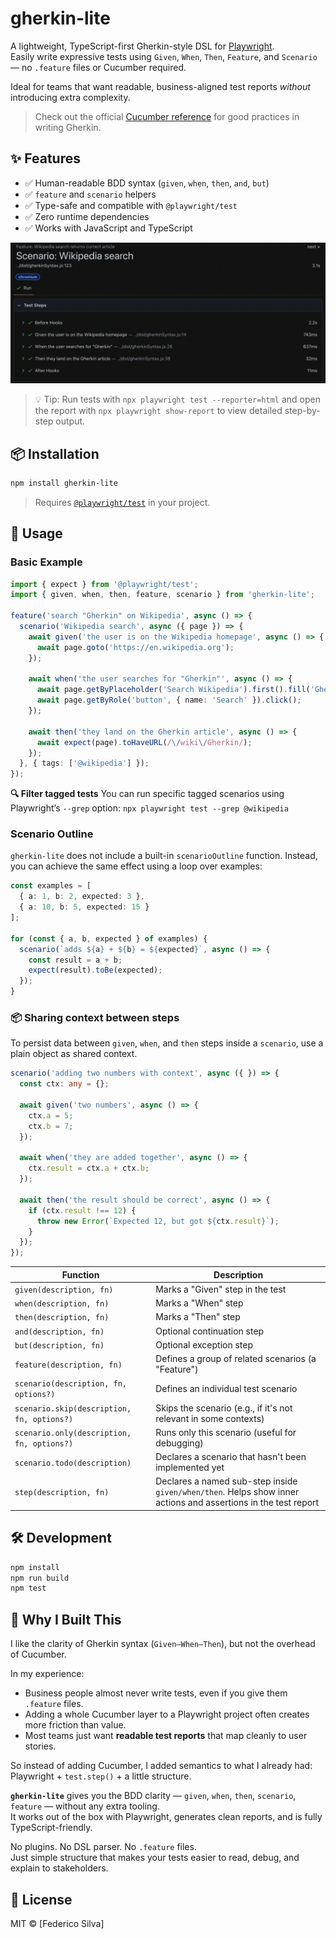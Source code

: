 # gherkin-lite

A lightweight, TypeScript-first Gherkin-style DSL for [Playwright](https://playwright.dev/).  
Easily write expressive tests using `Given`, `When`, `Then`, `Feature`, and `Scenario` — no `.feature` files or Cucumber required.

Ideal for teams that want readable, business-aligned test reports *without* introducing extra complexity.

> Check out the official [Cucumber reference](https://cucumber.io/docs/gherkin/reference/) for good practices in writing Gherkin.

## ✨ Features

- ✅ Human-readable BDD syntax (`given`, `when`, `then`, `and`, `but`)
- ✅ `feature` and `scenario` helpers
- ✅ Type-safe and compatible with `@playwright/test`
- ✅ Zero runtime dependencies
- ✅ Works with JavaScript and TypeScript

![Example test report with Gherkin steps](img/report.png)

> 💡 Tip: Run tests with `npx playwright test --reporter=html` and open the report with `npx playwright show-report` to view detailed step-by-step output.

## 📦 Installation

```bash
npm install gherkin-lite
```

> Requires [`@playwright/test`](https://playwright.dev/) in your project.

## 🚀 Usage

### Basic Example

```ts
import { expect } from '@playwright/test';
import { given, when, then, feature, scenario } from 'gherkin-lite';

feature('search "Gherkin" on Wikipedia', async () => {
  scenario('Wikipedia search', async ({ page }) => {
    await given('the user is on the Wikipedia homepage', async () => {
      await page.goto('https://en.wikipedia.org');
    });

    await when('the user searches for "Gherkin"', async () => {
      await page.getByPlaceholder('Search Wikipedia').first().fill('Gherkin');
      await page.getByRole('button', { name: 'Search' }).click();
    });

    await then('they land on the Gherkin article', async () => {
      await expect(page).toHaveURL(/\/wiki\/Gherkin/);
    });
  }, { tags: ['@wikipedia'] });
});
```
**🔍 Filter tagged tests**
You can run specific tagged scenarios using Playwright’s ``--grep`` option:
``npx playwright test --grep @wikipedia``

### Scenario Outline
``gherkin-lite`` does not include a built-in `scenarioOutline` function. Instead, you can achieve the same effect using a loop over examples:

```ts
const examples = [
  { a: 1, b: 2, expected: 3 },
  { a: 10, b: 5, expected: 15 }
];

for (const { a, b, expected } of examples) {
  scenario(`adds ${a} + ${b} = ${expected}`, async () => {
    const result = a + b;
    expect(result).toBe(expected);
  });
}
```

### 📦 Sharing context between steps
To persist data between `given`, `when`, and `then` steps inside a `scenario`, use a plain object as shared context.

```ts
scenario('adding two numbers with context', async ({ }) => {
  const ctx: any = {};

  await given('two numbers', async () => {
    ctx.a = 5;
    ctx.b = 7;
  });

  await when('they are added together', async () => {
    ctx.result = ctx.a + ctx.b;
  });

  await then('the result should be correct', async () => {
    if (ctx.result !== 12) {
      throw new Error(`Expected 12, but got ${ctx.result}`);
    }
  });
});
```

| Function                                   | Description                                                                 |
|--------------------------------------------|-----------------------------------------------------------------------------|
| `given(description, fn)`                   | Marks a "Given" step in the test                                            |
| `when(description, fn)`                    | Marks a "When" step                                                         |
| `then(description, fn)`                    | Marks a "Then" step                                                         |
| `and(description, fn)`                     | Optional continuation step                                                  |
| `but(description, fn)`                     | Optional exception step                                                     |
| `feature(description, fn)`                 | Defines a group of related scenarios (a "Feature")                          |
| `scenario(description, fn, options?)`      | Defines an individual test scenario                                         |
| `scenario.skip(description, fn, options?)` | Skips the scenario (e.g., if it's not relevant in some contexts)           |
| `scenario.only(description, fn, options?)` | Runs only this scenario (useful for debugging)                             |
| `scenario.todo(description)`              | Declares a scenario that hasn't been implemented yet                       |
| `step(description, fn)`                    | Declares a named sub-step inside `given/when/then`. Helps show inner actions and assertions in the test report |

## 🛠 Development

```bash
npm install
npm run build
npm test
```

## 🤔 Why I Built This

I like the clarity of Gherkin syntax (`Given–When–Then`), but not the overhead of Cucumber.

In my experience:
- Business people almost never write tests, even if you give them `.feature` files.
- Adding a whole Cucumber layer to a Playwright project often creates more friction than value.
- Most teams just want **readable test reports** that map cleanly to user stories.

So instead of adding Cucumber, I added semantics to what I already had:  
Playwright + `test.step()` + a little structure.

**`gherkin-lite`** gives you the BDD clarity — `given`, `when`, `then`, `scenario`, `feature` — without any extra tooling.  
It works out of the box with Playwright, generates clean reports, and is fully TypeScript-friendly.

No plugins. No DSL parser. No `.feature` files.  
Just simple structure that makes your tests easier to read, debug, and explain to stakeholders.

## 📄 License

MIT © [Federico Silva]